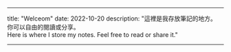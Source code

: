 ---

title: "Welceom"
date: 2022-10-20
description: "這裡是我存放筆記的地方。 你可以自由的閱讀或分享。  
Here is where I store my notes. Feel free to read or share it."

---